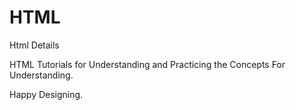 # HTML
Html Details

HTML Tutorials for Understanding and Practicing the Concepts For Understanding.

Happy Designing.
